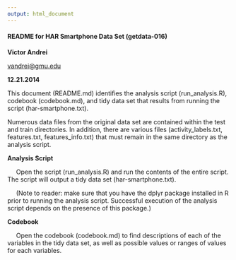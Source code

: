 ```yaml
---
output: html_document
---
```


#### README for HAR Smartphone Data Set (getdata-016)

**Victor Andrei**

vandrei@gmu.edu

**12.21.2014**

This document (README.md) identifies the analysis script (run_analysis.R), codebook (codebook.md), and tidy data set that results from running the script (har-smartphone.txt).

Numerous data files from the original data set are contained within the test and train directories. In addition, there are various files (activity_labels.txt, features.txt, features_info.txt) that must remain in the same directory as the analysis script.

**Analysis Script**

&nbsp;&nbsp;&nbsp;&nbsp;&nbsp;Open the script (run_analysis.R) and run the contents of the entire script. The script will output a tidy data set (har-smartphone.txt).

&nbsp;&nbsp;&nbsp;&nbsp;&nbsp;(Note to reader: make sure that you have the dplyr package installed in R prior to running the analysis script. Successful execution of the analysis script depends on the presence of this package.)

**Codebook**

&nbsp;&nbsp;&nbsp;&nbsp;&nbsp;Open the codebook (codebook.md) to find descriptions of each of the variables in the tidy data set, as well as possible values or ranges of values for each variables.
